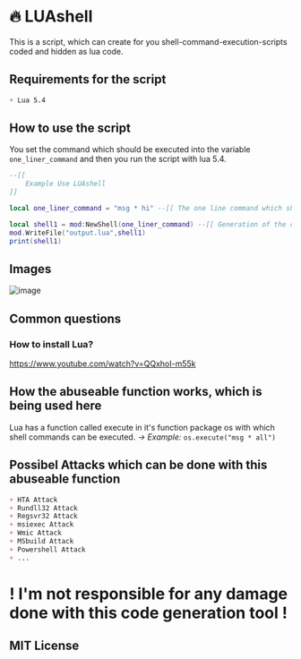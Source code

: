 # 🔥 LUAshell
This is a script, which can create for you shell-command-execution-scripts coded and hidden as lua code.

## Requirements for the script
```md
+ Lua 5.4
```

## How to use the script
You set the command which should be executed into the variable `one_liner_command` and then you run the script with lua 5.4.
```lua
--[[
    Example Use LUAshell
]]

local one_liner_command = "msg * hi" --[[ The one line command which should be executed ]]

local shell1 = mod:NewShell(one_liner_command) --[[ Generation of the code in lua ]]
mod.WriteFile("output.lua",shell1)
print(shell1)
```

## Images
![image](https://user-images.githubusercontent.com/72315013/204155178-33f102c4-783d-4442-99a9-14b77806bee3.png)

## Common questions
### How to install Lua?
https://www.youtube.com/watch?v=QQxhoI-m55k 

## How the abuseable function works, which is being used here
Lua has a function called execute in it's function package os with which shell commands can be executed.
*-> Example:* `os.execute("msg * all")`

## Possibel Attacks which can be done with this abuseable function
```md
+ HTA Attack
+ Rundll32 Attack
+ Regsvr32 Attack
+ msiexec Attack
+ Wmic Attack
+ MSbuild Attack
+ Powershell Attack
+ ...
```

# ! I'm not responsible for any damage done with this code generation tool !
## MIT License

